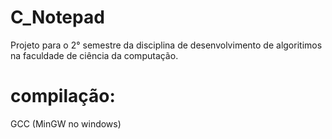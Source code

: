 # C_Notepad
Projeto para o 2° semestre da disciplina de desenvolvimento de algoritimos na faculdade de ciência da computação.
# compilação:
GCC (MinGW no windows)
